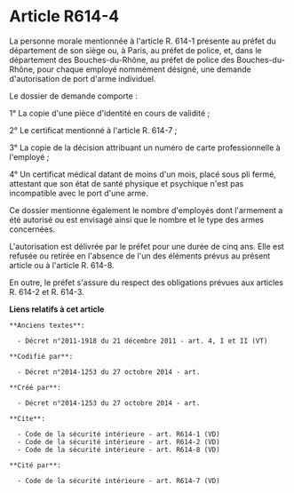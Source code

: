 # Article R614-4

La personne morale mentionnée à l'article R. 614-1 présente au préfet du département de son siège ou, à Paris, au préfet de
police, et, dans le département des Bouches-du-Rhône, au préfet de police des Bouches-du-Rhône, pour chaque employé nommément
désigné, une demande d'autorisation de port d'arme individuel. 

Le dossier de demande comporte : 

1° La copie d'une pièce d'identité en cours de validité ; 

2° Le certificat mentionné à l'article R. 614-7 ; 

3° La copie de la décision attribuant un numéro de carte professionnelle à l'employé ; 

4° Un certificat médical datant de moins d'un mois, placé sous pli fermé, attestant que son état de santé physique et
psychique n'est pas incompatible avec le port d'une arme. 

Ce dossier mentionne également le nombre d'employés dont l'armement a été autorisé ou est envisagé ainsi que le nombre et le
type des armes concernées. 

L'autorisation est délivrée par le préfet pour une durée de cinq ans. Elle est refusée ou retirée en l'absence de l'un des
éléments prévus au présent article ou à l'article R. 614-8. 

En outre, le préfet s'assure du respect des obligations prévues aux articles R. 614-2 et R. 614-3.

**Liens relatifs à cet article**

	**Anciens textes**:

	  - Décret n°2011-1918 du 21 décembre 2011 - art. 4, I et II (VT)

	**Codifié par**:

	  - Décret n°2014-1253 du 27 octobre 2014 - art.

	**Créé par**:

	  - Décret n°2014-1253 du 27 octobre 2014 - art.

	**Cite**:

	  - Code de la sécurité intérieure - art. R614-1 (VD)
	  - Code de la sécurité intérieure - art. R614-2 (VD)
	  - Code de la sécurité intérieure - art. R614-8 (VD)

	**Cité par**:

	  - Code de la sécurité intérieure - art. R614-7 (VD)
